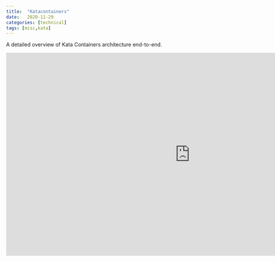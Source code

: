```yaml
---
title:  "Katacontainers"
date:   2020-11-29
categories: [technical]
tags: [misc,kata] 
---
```


A detailed overview of Kata Containers architecture end-to-end. 

<iframe width="1000" height="552.6999059266228" data-original-width="2126" data-original-height="1224" src="https://www.thinglink.com/card/1401236075678007299" type="text/html" frameborder="0" webkitallowfullscreen mozallowfullscreen allowfullscreen scrolling="no"></iframe><script async src="//cdn.thinglink.me/jse/responsive.js"></script>
